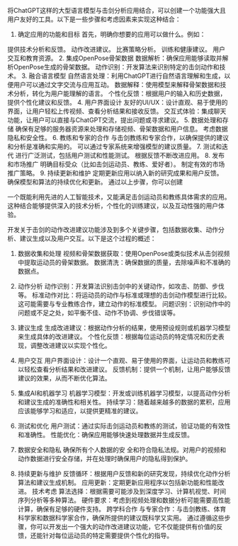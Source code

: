 将ChatGPT这样的大型语言模型与击剑分析应用结合，可以创建一个功能强大且用户友好的工具。以下是一些步骤和考虑因素来实现这种结合：

1. 确定应用的功能和目标
首先，明确你想要的应用可以做什么。例如：

提供技术分析和反馈。
动作改进建议。
比赛策略分析。
训练和健康建议。
用户交互和教育资源。
2. 集成OpenPose骨架数据
数据解析：确保应用能够读取并解析OpenPose生成的骨架数据。
动作识别：开发算法来识别特定的击剑动作和技术。
3. 融合语言模型
自然语言处理：利用ChatGPT进行自然语言理解和生成，以便用户可以通过文字交流与应用互动。
数据解释：使用模型来解释骨架数据和技术分析，转化为用户能理解的语言。
个性化反馈：根据用户的输入和历史数据，提供个性化建议和反馈。
4. 用户界面设计
友好的UI/UX：设计直观、易于使用的界面，让用户轻松上传视频、查看分析结果和接收反馈。
交互式体验：集成聊天功能，让用户可以直接与ChatGPT交流，提出问题或寻求建议。
5. 数据处理和存储
确保有足够的服务器资源来处理和存储视频、骨架数据和用户信息。
考虑数据隐私和安全性。
6. 教练和专家的合作
与击剑教练和专家合作，以确保提供的建议和分析是准确和实用的。
可以通过专家系统来增强模型的建议质量。
7. 测试和迭代
进行广泛测试，包括用户测试和性能测试。
根据反馈不断改进应用。
8. 发布和市场推广
明确目标受众（比如击剑运动员、教练、爱好者）。
制定有效的市场推广策略。
9. 持续更新和维护
定期更新应用以纳入新的研究成果和用户反馈。
确保模型和算法的持续优化和更新。
通过以上步骤，你可以创建

一个既能利用先进的人工智能技术，又能满足击剑运动员和教练具体需求的应用。这种结合能够提供深入的技术分析，个性化的训练建议，以及互动性强的用户体验。

开发关于击剑的动作改进建议功能涉及到多个关键步骤，包括数据收集、动作分析、建议生成以及用户交互。以下是这个过程的概述：

1. 数据收集和处理
视频和骨架数据获取：使用OpenPose或类似技术从击剑视频中提取运动员的骨架数据。
数据清洗：确保数据的质量，去除噪声和不准确的数据点。
2. 动作分析
动作识别：开发算法识别击剑中的关键动作，如攻击、防御、步伐等。
标准动作对比：将运动员的动作与标准或理想的击剑动作模型进行比较。这可能需要与专业教练合作，建立动作的标准模型。
问题识别：识别动作中的问题或不足之处，如平衡不佳、动作不协调、步伐错误等。
3. 建议生成
生成改进建议：根据动作分析的结果，使用预设规则或机器学习模型来生成具体的改进建议。
个性化反馈：根据每位运动员的特定情况和历史表现，调整改进建议以实现个性化。
4. 用户交互
用户界面设计：设计一个直观、易于使用的界面，让运动员和教练可以轻松查看分析结果和改进建议。
反馈机制：提供一个机制，让用户能够反馈建议的效果，从而不断优化算法。
5. 集成AI和机器学习
机器学习模型：开发或训练机器学习模型，以提高动作分析和建议生成的准确性和相关性。
持续学习：随着越来越多的数据的累积，应用应该能够学习和适应，以提供更精准的建议。
6. 测试和优化
用户测试：通过实际击剑运动员和教练的测试，验证功能的有效性和准确性。
性能优化：确保应用能够快速处理数据并生成反馈。
7. 数据安全和隐私
确保所有个人数据的安
全和符合隐私法规。对用户的视频和动作数据进行安全存储，并在处理时确保用户的隐私得到保护。

8. 持续更新与维护
反馈循环：根据用户反馈和新的研究发现，持续优化动作分析算法和建议生成机制。
应用更新：定期更新应用程序以包括新功能和性能改进。
技术考虑
算法选择：根据需要可能涉及到深度学习、计算机视觉、时间序列分析等多种算法。
硬件要求：考虑到视频处理和数据分析可能需要高性能计算，确保有足够的硬件支持。
跨学科合作
与专家合作：与击剑教练、体育科学家和数据科学家合作，确保所提供的建议既科学又实用。
通过遵循这些步骤，你可以开发出一个强大的动作改进建议功能，它不仅能提供有价值的反馈，还能针对每位运动员的特定需要提供个性化的指导。


